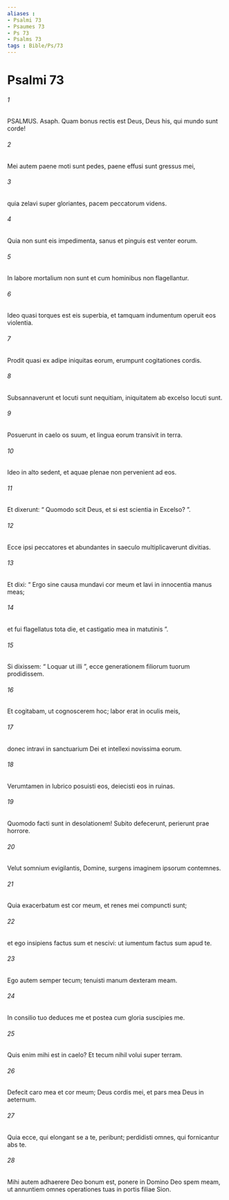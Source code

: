 ```yaml
---
aliases : 
- Psalmi 73
- Psaumes 73
- Ps 73
- Psalms 73
tags : Bible/Ps/73
---
```


# Psalmi 73

###### 1
PSALMUS. Asaph. Quam bonus rectis est Deus, Deus his, qui mundo sunt corde!
###### 2
Mei autem paene moti sunt pedes, paene effusi sunt gressus mei,
###### 3
quia zelavi super gloriantes, pacem peccatorum videns.
###### 4
Quia non sunt eis impedimenta, sanus et pinguis est venter eorum.
###### 5
In labore mortalium non sunt et cum hominibus non flagellantur.
###### 6
Ideo quasi torques est eis superbia, et tamquam indumentum operuit eos violentia.
###### 7
Prodit quasi ex adipe iniquitas eorum, erumpunt cogitationes cordis.
###### 8
Subsannaverunt et locuti sunt nequitiam, iniquitatem ab excelso locuti sunt.
###### 9
Posuerunt in caelo os suum, et lingua eorum transivit in terra.
###### 10
Ideo in alto sedent, et aquae plenae non pervenient ad eos.
###### 11
Et dixerunt: “ Quomodo scit Deus, et si est scientia in Excelso? ”.
###### 12
Ecce ipsi peccatores et abundantes in saeculo multiplicaverunt divitias.
###### 13
Et dixi: “ Ergo sine causa mundavi cor meum et lavi in innocentia manus meas;
###### 14
et fui flagellatus tota die, et castigatio mea in matutinis ”.
###### 15
Si dixissem: “ Loquar ut illi ”, ecce generationem filiorum tuorum prodidissem.
###### 16
Et cogitabam, ut cognoscerem hoc; labor erat in oculis meis,
###### 17
donec intravi in sanctuarium Dei et intellexi novissima eorum.
###### 18
Verumtamen in lubrico posuisti eos, deiecisti eos in ruinas.
###### 19
Quomodo facti sunt in desolationem! Subito defecerunt, perierunt prae horrore.
###### 20
Velut somnium evigilantis, Domine, surgens imaginem ipsorum contemnes.
###### 21
Quia exacerbatum est cor meum, et renes mei compuncti sunt;
###### 22
et ego insipiens factus sum et nescivi: ut iumentum factus sum apud te.
###### 23
Ego autem semper tecum; tenuisti manum dexteram meam.
###### 24
In consilio tuo deduces me et postea cum gloria suscipies me.
###### 25
Quis enim mihi est in caelo? Et tecum nihil volui super terram.
###### 26
Defecit caro mea et cor meum; Deus cordis mei, et pars mea Deus in aeternum.
###### 27
Quia ecce, qui elongant se a te, peribunt; perdidisti omnes, qui fornicantur abs te.
###### 28
Mihi autem adhaerere Deo bonum est, ponere in Domino Deo spem meam, ut annuntiem omnes operationes tuas in portis filiae Sion.

